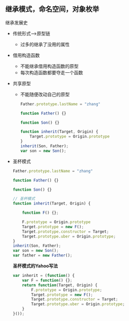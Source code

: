 ## 继承模式，命名空间，对象枚举

继承发展史

- 传统形式-->原型链

  - 过多的继承了没用的属性

- 借用构造函数

  - 不能继承借用构造函数的原型
  - 每次构造函数都要夺走一个函数

- 共享原型

  - 不能随便改动自己的原型

    ```javascript
    Father.prototype.lastName = "zhang"
    
    function Father() {}
    
    function Son() {}
    
    function inherit(Target, Origin) {
        Target.prototype = Origin.prototype
    }
    inherit(Son, Father);
    var son = new Son();
    ```

- 圣杯模式

  ```javascript
  Father.prototype.lastName = "zhang"
  
  function Father() {}
  
  function Son() {}
  
  // 圣杯模式
  function inherit(Target, Origin) {
  
      function F() {};
  
      F.prototype = Origin.prototype
      Target.prototype = new F();
      Target.prototype.constructor = Target;
      Target.prototype.uber = Origin.prototype;
  }
  inherit(Son, Father);
  var son = new Son();
  var father = new Father();
  ```

  **圣杯模式的Yahoo写法**

  ```javascript
  var inherit = (function() {
      var F = function() {};
      return function(Target, Origin) {
          F.prototype = Origin.prototype;
          Target.prototype = new F();
          Target.prototype.constructor = Target;
          Target.prototype.uber = Origin.prototype;
      }
  }());
  ```

